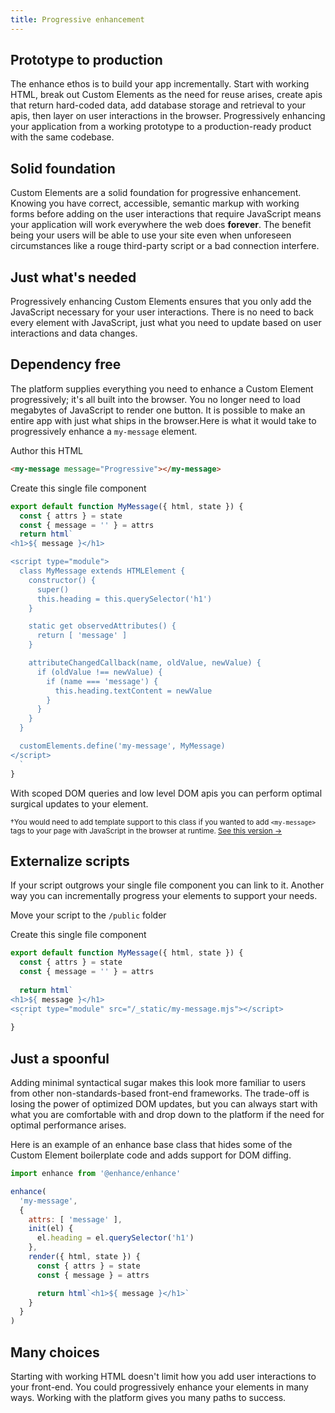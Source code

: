```yaml
---
title: Progressive enhancement
---
```


## Prototype to production
The enhance ethos is to build your app incrementally. Start with working HTML, break out Custom Elements as the need for reuse arises, create apis that return hard-coded data, add database storage and retrieval to your apis, then layer on user interactions in the browser. Progressively enhancing your application from a working prototype to a production-ready product with the same codebase.

## Solid foundation
Custom Elements are a solid foundation for progressive enhancement. Knowing you have correct, accessible, semantic markup with working forms before adding on the user interactions that require JavaScript means your application will work everywhere the web does **forever**. The benefit being your users will be able to use your site even when unforeseen circumstances like a rouge third-party script or a bad connection interfere.

## Just what's needed
Progressively enhancing Custom Elements ensures that you only add the JavaScript necessary for your user interactions. There is no need to back every element with JavaScript, just what you need to update based on user interactions and data changes.

## Dependency free
The platform supplies everything you need to enhance a Custom Element progressively; it's all built into the browser. You no longer need to load megabytes of JavaScript to render one button. It is possible to make an entire app with just what ships in the browser.Here is what it would take to progressively enhance a `my-message` element.

Author this HTML
```html
<my-message message="Progressive"></my-message>
```

Create this single file component

<doc-code filename="app/elements/my-message.mjs" numbered>

```javascript
export default function MyMessage({ html, state }) {
  const { attrs } = state
  const { message = '' } = attrs
  return html`
<h1>${ message }</h1>

<script type="module">
  class MyMessage extends HTMLElement {
    constructor() {
      super()
      this.heading = this.querySelector('h1')
    }

    static get observedAttributes() {
      return [ 'message' ]
    }

    attributeChangedCallback(name, oldValue, newValue) {
      if (oldValue !== newValue) {
        if (name === 'message') {
          this.heading.textContent = newValue
        }
      }
    }
  }

  customElements.define('my-message', MyMessage)
</script>
  `
}
```

</doc-code>

With scoped DOM queries and low level DOM apis you can perform optimal surgical updates to your element.

<small>†You would need to add template support to this class if you wanted to add `<my-message>` tags to your page with JavaScript in the browser at runtime. [See this version →](https://gist.github.com/kristoferjoseph/dd5d22018a0f7feedd4ee18f25a040a8)</small>

## Externalize scripts
If your script outgrows your single file component you can link to it. Another way you can incrementally progress your elements to support your needs.

Move your script to the `/public` folder

Create this single file component

<doc-code mark-line=6 filename="app/elements/my-message.mjs" numbered>

```javascript
export default function MyMessage({ html, state }) {
  const { attrs } = state
  const { message = '' } = attrs
  
  return html`
<h1>${ message }</h1>
<script type="module" src="/_static/my-message.mjs"></script>
  `
}
```

</doc-code>

## Just a spoonful
Adding minimal syntactical sugar makes this look more familiar to users from other non-standards-based front-end frameworks. The trade-off is losing the power of optimized DOM updates, but you can always start with what you are comfortable with and drop down to the platform if the need for optimal performance arises.

Here is an example of an enhance base class that hides some of the Custom Element boilerplate code and adds support for DOM diffing.

```javascript
import enhance from '@enhance/enhance'

enhance(
  'my-message',
  {
    attrs: [ 'message' ],
    init(el) {
      el.heading = el.querySelector('h1')
    },
    render({ html, state }) {
      const { attrs } = state
      const { message } = attrs

      return html`<h1>${ message }</h1>`
    }
  }
)
```

## Many choices
Starting with working HTML doesn't limit how you add user interactions to your front-end. You could progressively enhance your elements in many ways. Working with the platform gives you many paths to success.
